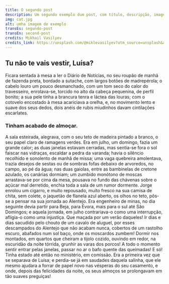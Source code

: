 ```yaml
---
title: O segundo post
description: Um segundo exemplo dum post, com título, descripção, imagem e contido.
img: cat.jpg
alt: umha imagem de exemplo
transEs: segundo-post
transEn: second-post
credits: Mikhail Vasilyev
credits_link: https://unsplash.com/@miklevasilyev?utm_source=unsplash&amp;utm_medium=referral&amp;utm_content=creditCopyText
---
```


## Tu não te vais vestir, Luísa? 

Ficara sentada à mesa a ler o Diário de Notícias, no seu roupão de manhã de fazenda preta, bordado a sutache, com largos botões de madrepérola; o cabelo louro um pouco desmanchado, com um tom seco do calor do travesseiro, enrolava-se, torcido no alto da cabeça pequenina, de perfil bonito; a sua pele tinha a brancura tenra e láctea das louras; com o cotovelo encostado à mesa acariciava a orelha, e, no movimento lento e suave dos seus dedos, dois anéis de rubis miudinhos davam cintilações escarlates. 

### Tinham acabado de almoçar.

A sala esteirada, alegrava, com o seu teto de madeira pintado a branco, o seu papel claro de ramagens verdes. Era em julho, um domingo, fazia um grande calor; as duas janelas estavam cerradas, mas sentia-se fora o sol faiscar nas vidraças, escaldar a pedra da varanda; havia o silêncio recolhido e sonolento de manhã de missa; uma vaga quebreira amolentava, trazia desejos de sestas ou de sombras fofas debaixo de arvoredos, no campo, ao pé da água; nas duas gaiolas, entre as bambinelas de cretone azulado, os canárias dormiam; um zumbido monótono de moscas arrastava-se por cima da mesa, pousava no fundo das chávenas sobre o açúcar mal derretido, enchia toda a sala de um rumor dormente. Jorge enrolou um cigarro, e muito repousado, muito fresco na sua camisa de chita, sem colete, o jaquetão de flanela azul aberto, os olhos no teto, pôs-se a pensar na sua jornada ao Alentejo. Era engenheiro de minas, no dia seguinte devia partir para Beja, para Évora, mais para o sul até São Domingos; e aquela jornada, em julho contrariava-o como uma interrupção, afligia-o como uma injustiça. Que maçada por um verão daqueles! Ir dias e dias sacudido pelo chouto de um cavalo de aluguel, por esses descampados do Alentejo que não acabam nunca, cobertos de um rastolho escuro, abafados num sol baço, onde os moscardos zumbem! Dormir nos montados, em quartos que cheiram a tijolo cozido, ouvindo em redor, na escuridão da noite tórrida, grunhir as varas dos porcos! A todo o momento sentir entrar pelas janelas, passar no ar o bafo quente das queimadas! E só! Tinha estado até então no ministério, em comissão. Era a primeira vez que se separava de Luísa; e perdia-se já em saudades daquela salinha, que ele mesmo ajudara a forrar de papel novo nas vésperas do seu casamento, e onde, depois das felicidades da noite, os seus almoços se prolongavam em tão suaves preguiças! 